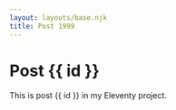 ```yaml
---
layout: layouts/base.njk
title: Post 1999
---
```


# Post {{ id }}

This is post {{ id }} in my Eleventy project.
